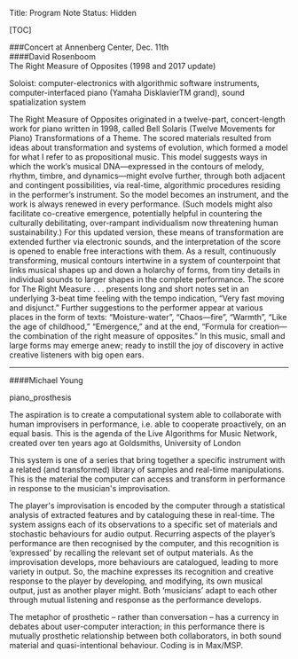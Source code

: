 Title: Program Note
Status: Hidden

[TOC]

###Concert at Annenberg Center, Dec. 11th
<br>
####David Rosenboom  
The Right Measure of Opposites (1998 and 2017 update)  
  
Soloist: computer-electronics with algorithmic software instruments, computer-interfaced piano (Yamaha DisklavierTM grand), sound spatialization system  
  
The Right Measure of Opposites originated in a twelve-part, concert-length work for piano written in 1998, called Bell Solaris (Twelve Movements for Piano) Transformations of a Theme. The scored materials resulted from ideas about transformation and systems of evolution, which formed a model for what I refer to as propositional music. This model suggests ways in which the work’s musical DNA—expressed in the contours of melody, rhythm, timbre, and dynamics—might evolve further, through both adjacent and contingent possibilities, via real-time, algorithmic procedures residing in the performer’s instrument. So the model becomes an instrument, and the work is always renewed in every performance. (Such models might also facilitate co-creative emergence, potentially helpful in countering the culturally debilitating, over-rampant individualism now threatening human sustainability.) For this updated version, these means of transformation are extended further via electronic sounds, and the interpretation of the score is opened to enable free interactions with them. As a result, continuously transforming, musical contours intertwine in a system of counterpoint that links musical shapes up and down a holarchy of forms, from tiny details in individual sounds to larger shapes in the complete performance. The score for The Right Measure . . . presents long and short notes set in an underlying 3-beat time feeling with the tempo indication, “Very fast moving and disjunct.” Further suggestions to the performer appear at various places in the form of texts: “Moisture-water”, “Chaos—fire”, “Warmth”, “Like the age of childhood,” “Emergence,” and at the end, “Formula for creation—the combination of the right measure of opposites.” In this music, small and large forms may emerge anew; ready to instill the joy of discovery in active creative listeners with big open ears.  

---

####Michael Young

piano_prosthesis 
  
The aspiration is to create a computational system able to collaborate with human improvisers in performance, i.e. able to cooperate proactively, on an equal basis.  This is the agenda of the Live Algorithms for Music Network, created over ten years ago at Goldsmiths, University of London  

This system is one of a series that bring together a specific instrument with a related (and transformed) library of samples and real-time manipulations. This is the material the computer can access and transform in performance in response to the musician's improvisation.  

The player's improvisation is encoded by the computer through a statistical analysis of extracted features and by cataloguing these in real-time. The system assigns each of its observations to a specific set of materials and stochastic behaviours for audio output. Recurring aspects of the player’s performance are then recognised by the computer, and this recognition is ‘expressed’ by recalling the relevant set of output materials. As the improvisation develops, more behaviours are catalogued, leading to more variety in output. So, the machine expresses its recognition and creative response to the player by developing, and modifying, its own musical output, just as another player might. Both ‘musicians’ adapt to each other through mutual listening and response as the performance develops.  

The metaphor of prosthetic – rather than conversation – has a currency in debates about user-computer interaction; in this performance there is mutually prosthetic relationship between both collaborators, in both sound material and quasi-intentional behaviour. Coding is in Max/MSP.  



